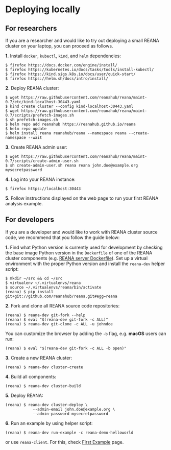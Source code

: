 # Deploying locally

## For researchers

If you are a researcher and would like to try out deploying a small REANA cluster on your laptop,
you can proceed as follows.

**1.** Install `docker`, `kubectl`, `kind`, and `helm` dependencies:

```console
$ firefox https://docs.docker.com/engine/install/
$ firefox https://kubernetes.io/docs/tasks/tools/install-kubectl/
$ firefox https://kind.sigs.k8s.io/docs/user/quick-start/
$ firefox https://helm.sh/docs/intro/install/
```

**2.** Deploy REANA cluster:

```console
$ wget https://raw.githubusercontent.com/reanahub/reana/maint-0.7/etc/kind-localhost-30443.yaml
$ kind create cluster --config kind-localhost-30443.yaml
$ wget https://raw.githubusercontent.com/reanahub/reana/maint-0.7/scripts/prefetch-images.sh
$ sh prefetch-images.sh
$ helm repo add reanahub https://reanahub.github.io/reana
$ helm repo update
$ helm install reana reanahub/reana --namespace reana --create-namespace --wait
```

**3.** Create REANA admin user:

```console
$ wget https://raw.githubusercontent.com/reanahub/reana/maint-0.7/scripts/create-admin-user.sh
$ sh create-admin-user.sh reana reana john.doe@example.org mysecretpassword
```

**4.** Log into your REANA instance:

```console
$ firefox https://localhost:30443
```

**5.** Follow instructions displayed on the web page to run your first REANA analysis example.

## For developers

If you are a developer and would like to work with REANA cluster source code,
we recommend that you follow the guide below:

**1.** Find what Python version is currently used for development
by checking the base image Python version in the `Dockerfile` of one of the REANA cluster components
(e.g. [REANA server Dockerfile](https://github.com/reanahub/reana-server/blob/master/Dockerfile)).
Set up a virtual environment with the proper Python version
and install the `reana-dev` helper script:

```console
$ mkdir ~/src && cd ~/src
$ virtualenv ~/.virtualenvs/reana
$ source ~/.virtualenvs/reana/bin/activate
(reana) $ pip install git+git://github.com/reanahub/reana.git#egg=reana
```

**2.** Fork and clone all REANA source code repositories:

```console
(reana) $ reana-dev git-fork --help
(reana) $ eval "$(reana-dev git-fork -c ALL)"
(reana) $ reana-dev git-clone -c ALL -u johndoe
```

You can customize the browser by adding the `-b` flag, e.g. **macOS** users can run:

```console
(reana) $ eval "$(reana-dev git-fork -c ALL -b open)"
```

**3.** Create a new REANA cluster:

```console
(reana) $ reana-dev cluster-create
```

**4.** Build all components:

```console
(reana) $ reana-dev cluster-build
```

**5.** Deploy REANA:

```console
(reana) $ reana-dev cluster-deploy \
            --admin-email john.doe@example.org \
            --admin-password mysecretpassword
```

**6.** Run an example by using helper script:

```console
(reana) $ reana-dev run-example -c reana-demo-helloworld
```

or use `reana-client`. For this, check [First Example](/getting-started/first-example) page.

